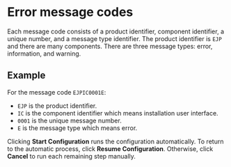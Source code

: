 # Error message codes

Each message code consists of a product identifier, component identifier, a unique number, and a message type identifier. The product identifier is `EJP` and there are many components. There are three message types: error, information, and warning.

## Example

For the message code `EJPIC0001E`:

-   `EJP` is the product identifier.
-   `IC` is the component identifier which means installation user interface.
-   `0001` is the unique message number.
-   `E` is the message type which means error.

Clicking **Start Configuration** runs the configuration  automatically. To return to the automatic process, click **Resume Configuration**. Otherwise, click **Cancel** to run each remaining step manually.


